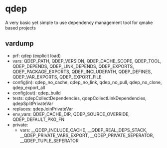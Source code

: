 # qdep
A very basic yet simple to use dependency management tool for qmake based projects

## vardump
- prf: qdep (explicit load)
- vars: QDEP_PATH, QDEP_VERSION, QDEP_CACHE_SCOPE, QDEP_TOOL, QDEP_DEPENDS, QDEP_LINK_DEPENDS, QDEP_EXPORTS, QDEP_PACKAGE_EXPORTS, QDEP_INCLUDEPATH, QDEP_DEFINES, QDEP_VAR_EXPORTS, QDEP_EXPORT_FILE
- config(in): qdep_no_cache, qdep_no_link, qdep_no_pull, qdep_no_clone, qdep_export_all
- config(out): qdep_build
- tests: qdepCollectDependencies, qdepCollectLinkDependencies, qdepSplitPrivateVar
- replaces: qdepJoinPrivateVar
- env_vars: QDEP_CACHE_DIR, QDEP_SOURCE_OVERRIDE, QDEP_DEFAULT_PKG_FN
- private:
    - vars: __QDEP_INCLUDE_CACHE, __QDEP_REAL_DEPS_STACK, __QDEP_PRIVATE_VARS_EXPORT, __QDEP_PRIVATE_SEPERATOR, __QDEP_TUPLE_SEPERATOR